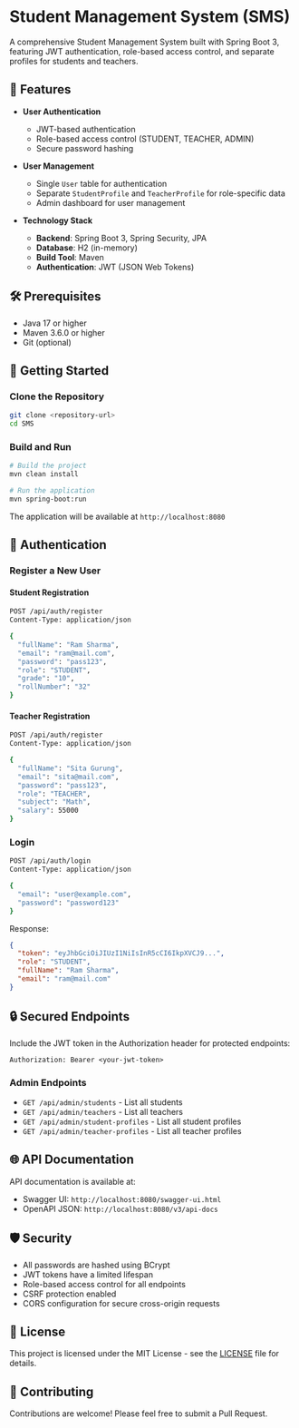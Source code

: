 # Student Management System (SMS)

A comprehensive Student Management System built with Spring Boot 3, featuring JWT authentication, role-based access control, and separate profiles for students and teachers.

## 🚀 Features

- **User Authentication**
  - JWT-based authentication
  - Role-based access control (STUDENT, TEACHER, ADMIN)
  - Secure password hashing

- **User Management**
  - Single `User` table for authentication
  - Separate `StudentProfile` and `TeacherProfile` for role-specific data
  - Admin dashboard for user management

- **Technology Stack**
  - **Backend**: Spring Boot 3, Spring Security, JPA
  - **Database**: H2 (in-memory)
  - **Build Tool**: Maven
  - **Authentication**: JWT (JSON Web Tokens)

## 🛠️ Prerequisites

- Java 17 or higher
- Maven 3.6.0 or higher
- Git (optional)

## 🚀 Getting Started

### Clone the Repository
```bash
git clone <repository-url>
cd SMS
```

### Build and Run
```bash
# Build the project
mvn clean install

# Run the application
mvn spring-boot:run
```

The application will be available at `http://localhost:8080`

## 🔐 Authentication

### Register a New User

#### Student Registration
```bash
POST /api/auth/register
Content-Type: application/json

{
  "fullName": "Ram Sharma",
  "email": "ram@mail.com",
  "password": "pass123",
  "role": "STUDENT",
  "grade": "10",
  "rollNumber": "32"
}
```

#### Teacher Registration
```bash
POST /api/auth/register
Content-Type: application/json

{
  "fullName": "Sita Gurung",
  "email": "sita@mail.com",
  "password": "pass123",
  "role": "TEACHER",
  "subject": "Math",
  "salary": 55000
}
```

### Login
```bash
POST /api/auth/login
Content-Type: application/json

{
  "email": "user@example.com",
  "password": "password123"
}
```

Response:
```json
{
  "token": "eyJhbGciOiJIUzI1NiIsInR5cCI6IkpXVCJ9...",
  "role": "STUDENT",
  "fullName": "Ram Sharma",
  "email": "ram@mail.com"
}
```

## 🔒 Secured Endpoints

Include the JWT token in the Authorization header for protected endpoints:
```
Authorization: Bearer <your-jwt-token>
```

### Admin Endpoints
- `GET /api/admin/students` - List all students
- `GET /api/admin/teachers` - List all teachers
- `GET /api/admin/student-profiles` - List all student profiles
- `GET /api/admin/teacher-profiles` - List all teacher profiles

## 🌐 API Documentation

API documentation is available at:
- Swagger UI: `http://localhost:8080/swagger-ui.html`
- OpenAPI JSON: `http://localhost:8080/v3/api-docs`

## 🛡️ Security

- All passwords are hashed using BCrypt
- JWT tokens have a limited lifespan
- Role-based access control for all endpoints
- CSRF protection enabled
- CORS configuration for secure cross-origin requests

## 📝 License

This project is licensed under the MIT License - see the [LICENSE](LICENSE) file for details.

## 🤝 Contributing

Contributions are welcome! Please feel free to submit a Pull Request.
